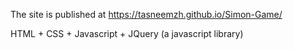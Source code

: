 The site is published at https://tasneemzh.github.io/Simon-Game/

HTML + CSS + Javascript + JQuery (a javascript library)

